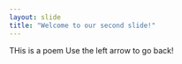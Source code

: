 ```yaml
---
layout: slide
title: "Welcome to our second slide!"
---
```

THis is a poem
Use the left arrow to go back!
